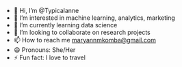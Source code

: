 - 👋 Hi, I’m @Typicalanne
- 👀 I’m interested in machine learning, analytics, marketing
- 🌱 I’m currently learning data science
- 💞️ I’m looking to collaborate on research projects
- 📫 How to reach me maryannmkomba@gmail.com
- 😄 Pronouns: She/Her
- ⚡ Fun fact: I love to travel

<!---
Typicalanne/Typicalanne is a ✨ special ✨ repository because its `README.md` (this file) appears on your GitHub profile.
You can click the Preview link to take a look at your changes.
--->
